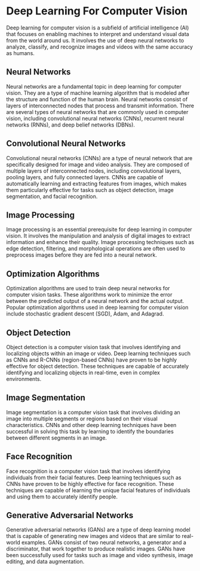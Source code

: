 # Deep Learning For Computer Vision

Deep learning for computer vision is a subfield of artificial intelligence (AI) that focuses on enabling machines to interpret and understand visual data from the world around us. It involves the use of deep neural networks to analyze, classify, and recognize images and videos with the same accuracy as humans. 

## Neural Networks

Neural networks are a fundamental topic in deep learning for computer vision. They are a type of machine learning algorithm that is modeled after the structure and function of the human brain. Neural networks consist of layers of interconnected nodes that process and transmit information. There are several types of neural networks that are commonly used in computer vision, including convolutional neural networks (CNNs), recurrent neural networks (RNNs), and deep belief networks (DBNs).

## Convolutional Neural Networks

Convolutional neural networks (CNNs) are a type of neural network that are specifically designed for image and video analysis. They are composed of multiple layers of interconnected nodes, including convolutional layers, pooling layers, and fully connected layers. CNNs are capable of automatically learning and extracting features from images, which makes them particularly effective for tasks such as object detection, image segmentation, and facial recognition.

## Image Processing

Image processing is an essential prerequisite for deep learning in computer vision. It involves the manipulation and analysis of digital images to extract information and enhance their quality. Image processing techniques such as edge detection, filtering, and morphological operations are often used to preprocess images before they are fed into a neural network.

## Optimization Algorithms

Optimization algorithms are used to train deep neural networks for computer vision tasks. These algorithms work to minimize the error between the predicted output of a neural network and the actual output. Popular optimization algorithms used in deep learning for computer vision include stochastic gradient descent (SGD), Adam, and Adagrad.

## Object Detection

Object detection is a computer vision task that involves identifying and localizing objects within an image or video. Deep learning techniques such as CNNs and R-CNNs (region-based CNNs) have proven to be highly effective for object detection. These techniques are capable of accurately identifying and localizing objects in real-time, even in complex environments.

## Image Segmentation

Image segmentation is a computer vision task that involves dividing an image into multiple segments or regions based on their visual characteristics. CNNs and other deep learning techniques have been successful in solving this task by learning to identify the boundaries between different segments in an image.

## Face Recognition

Face recognition is a computer vision task that involves identifying individuals from their facial features. Deep learning techniques such as CNNs have proven to be highly effective for face recognition. These techniques are capable of learning the unique facial features of individuals and using them to accurately identify people.

## Generative Adversarial Networks

Generative adversarial networks (GANs) are a type of deep learning model that is capable of generating new images and videos that are similar to real-world examples. GANs consist of two neural networks, a generator and a discriminator, that work together to produce realistic images. GANs have been successfully used for tasks such as image and video synthesis, image editing, and data augmentation.
